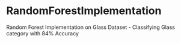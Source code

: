# RandomForestImplementation
Random Forest Implementation on Glass Dataset - Classifying Glass category with 84% Accuracy
